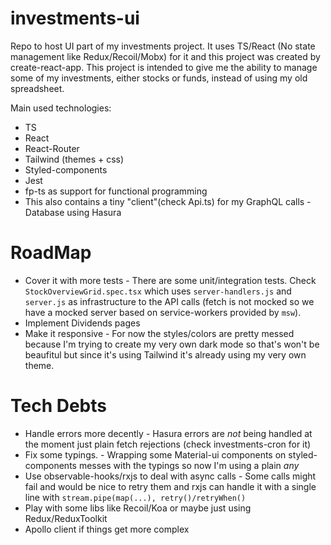 # investments-ui

Repo to host UI part of my investments project. It uses TS/React (No state management like Redux/Recoil/Mobx) for it and this project was created by create-react-app. This project is intended to give me the ability to manage some of my investments, either stocks or funds, instead of using my old spreadsheet.

Main used technologies:
* TS
* React
* React-Router
* Tailwind (themes + css)
* Styled-components
* Jest
* fp-ts as support for functional programming
* This also contains a tiny "client"(check Api.ts) for my GraphQL calls - Database using Hasura

# RoadMap

* Cover it with more tests - There are some unit/integration tests. Check `StockOverviewGrid.spec.tsx` which uses `server-handlers.js` and `server.js` as infrastructure to the API calls (fetch is not mocked so we have a mocked server based on service-workers provided by `msw`).
* Implement Dividends pages
* Make it responsive - For now the styles/colors are pretty messed because I'm trying to create my very own dark mode so that's won't be beaufitul but since it's using Tailwind it's already using my very own theme.

# Tech Debts

* Handle errors more decently - Hasura errors are *not* being handled at the moment just plain fetch rejections (check investments-cron for it)
* Fix some typings. - Wrapping some Material-ui components on styled-components messes with the typings so now I'm using a plain *any*
* Use observable-hooks/rxjs to deal with async calls - Some calls might fail and would be nice to retry them and rxjs can handle it with a single line with `stream.pipe(map(...), retry()/retryWhen()`
* Play with some libs like Recoil/Koa or maybe just using Redux/ReduxToolkit
* Apollo client if things get more complex

